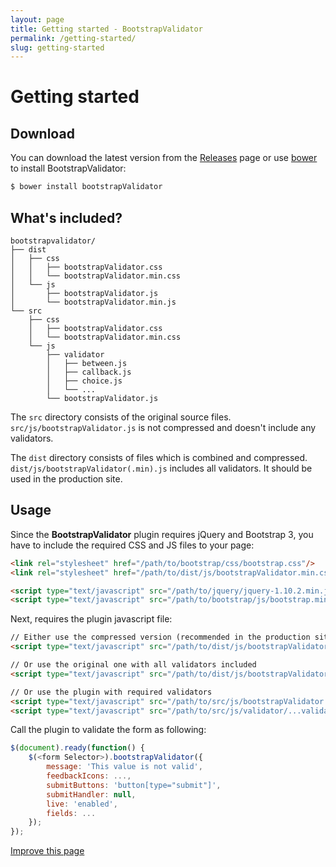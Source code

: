 ```yaml
---
layout: page
title: Getting started - BootstrapValidator
permalink: /getting-started/
slug: getting-started
---
```


# Getting started

## Download

You can download the latest version from the [Releases](https://github.com/nghuuphuoc/bootstrapvalidator/releases) page or use [bower](http://bower.io) to install BootstrapValidator:

```bash
$ bower install bootstrapValidator
```

## What's included?

```
bootstrapvalidator/
├── dist
│   ├── css
│   │   ├── bootstrapValidator.css
│   │   └── bootstrapValidator.min.css
│   └── js
│       ├── bootstrapValidator.js
│       └── bootstrapValidator.min.js
└── src
    ├── css
    │   ├── bootstrapValidator.css
    │   └── bootstrapValidator.min.css
    └── js
        ├── validator
        │   ├── between.js
        │   ├── callback.js
        │   ├── choice.js
        │   └── ...
        └── bootstrapValidator.js
```

The ```src``` directory consists of the original source files. ```src/js/bootstrapValidator.js``` is not compressed and doesn't include any validators.

The ```dist``` directory consists of files which is combined and compressed.
```dist/js/bootstrapValidator(.min).js``` includes all validators.
It should be used in the production site.

## Usage

Since the __BootstrapValidator__ plugin requires jQuery and Bootstrap 3, you have to include the required CSS and JS files to your page:

```html
<link rel="stylesheet" href="/path/to/bootstrap/css/bootstrap.css"/>
<link rel="stylesheet" href="/path/to/dist/js/bootstrapValidator.min.css"/>

<script type="text/javascript" src="/path/to/jquery/jquery-1.10.2.min.js"></script>
<script type="text/javascript" src="/path/to/bootstrap/js/bootstrap.min.js"></script>
```

Next, requires the plugin javascript file:

```html
// Either use the compressed version (recommended in the production site)
<script type="text/javascript" src="/path/to/dist/js/bootstrapValidator.min.js"></script>

// Or use the original one with all validators included
<script type="text/javascript" src="/path/to/dist/js/bootstrapValidator.js"></script>

// Or use the plugin with required validators
<script type="text/javascript" src="/path/to/src/js/bootstrapValidator.js"></script>
<script type="text/javascript" src="/path/to/src/js/validator/...validator..."></script>
```

Call the plugin to validate the form as following:

```javascript
$(document).ready(function() {
    $(<form Selector>).bootstrapValidator({
        message: 'This value is not valid',
        feedbackIcons: ...,
        submitButtons: 'button[type="submit"]',
        submitHandler: null,
        live: 'enabled',
        fields: ...
    });
});
```

<a href="https://github.com/nghuuphuoc/bootstrapvalidator/edit/gh-pages/getting-started.md" class="btn btn-info">Improve this page</a>



